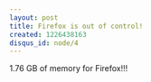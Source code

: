 ```yaml
--- 
layout: post
title: Firefox is out of control!
created: 1226438163
disqus_id: node/4
---
```

<p>1.76 GB of memory for Firefox!!!</p>
